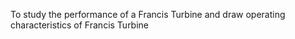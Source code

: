  To study the performance of a Francis Turbine and draw operating characteristics of Francis Turbine
